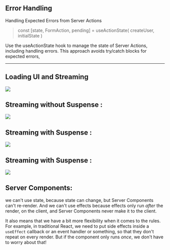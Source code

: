 ## Error Handling

Handling Expected Errors from Server Actions

> const [state, FormAction, pending] = useActionState( createUser, initialState )

Use the useActionState hook to manage the state of Server Actions, including handling errors. This approach avoids try/catch blocks for expected errors,

---

## Loading UI and Streaming

![](https://beta.appflowy.cloud/api/file_storage/5280cd98-0615-4f27-b162-2f7e8f5d0dbe/v1/blob/4a0e06d7%2D04e2%2D5c99%2Dad75%2D23e1bca86797/BFFaB5ByU4F_iBPosiusqdFuvURpyyVtgLUCjzb3GzM=.png)  

## Streaming without Suspense :

![](https://beta.appflowy.cloud/api/file_storage/5280cd98-0615-4f27-b162-2f7e8f5d0dbe/v1/blob/4a0e06d7%2D04e2%2D5c99%2Dad75%2D23e1bca86797/A_pHbXVkPtxSnZP7hHGt5B29KtuQXnszy7a83yibT5Y=.png)

## Streaming with Suspense :

![](https://beta.appflowy.cloud/api/file_storage/5280cd98-0615-4f27-b162-2f7e8f5d0dbe/v1/blob/4a0e06d7%2D04e2%2D5c99%2Dad75%2D23e1bca86797/DebToGILPUo3iTRI7BbPfDmGHY-k9MSnIeShyb4UQt4=.png)
## Streaming with Suspense :

![](https://beta.appflowy.cloud/api/file_storage/5280cd98-0615-4f27-b162-2f7e8f5d0dbe/v1/blob/4a0e06d7%2D04e2%2D5c99%2Dad75%2D23e1bca86797/DebToGILPUo3iTRI7BbPfDmGHY-k9MSnIeShyb4UQt4=.png)
## Server Components:

we can't use state, because state can change, but Server Components can't re-render. And we can't use effects because effects only run _after_ the render, on the client, and Server Components never make it to the client.

It also means that we have a bit more flexibility when it comes to the rules. For example, in traditional React, we need to put side effects inside a `useEffect` callback or an event handler or something, so that they don't repeat on every render. But if the component only runs _once_, we don't have to worry about that!



